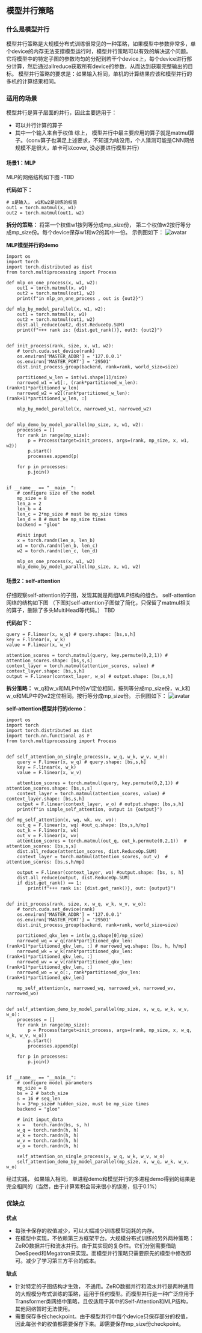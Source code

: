 ## 模型并行策略

### 什么是模型并行
模型并行策略是大规模分布式训练很常见的一种策略，如果模型中参数非常多，单个device的内存无法支撑模型运行时，模型并行策略可以有效的解决这个问题。它将模型中的特定子图的参数均匀的分配到若干个device上，每个device进行部分计算，然后通过allreduce获取所有device的参数，从而达到获取完整输出的目标。
模型并行策略的要求是：如果输入相同，单机的计算结果应该和模型并行的多机的计算结果相同。

### 适用的场景
模型并行是算子层面的并行，因此主要适用于：
- 可以并行计算的算子
- 其中一个输入来自于权值
综上， 模型并行中最主要应用的算子就是matmul算子。（conv算子也满足上述要求，不知道为啥没用，个人猜测可能是CNN网络规模不是很大，单卡可以cover, 没必要进行模型并行）


#### 场景1：MLP
MLP的网络结构如下图
-TBD

**代码如下：**
```
# x是输入， w1和w2是训练的权值
out1 = torch.matmul(x, w1)
out2 = torch.matmul(out1, w2)
```

**拆分的策略：**
将第一个权值w1按列等分成mp_size份， 第二个权值w2按行等分成mp_size份。每个device保存w1和w2的其中一份。
示例图如下：
![avatar](./mlp_model/MP-MLP.png)


**MLP模型并行的demo**
```
import os
import torch
import torch.distributed as dist
from torch.multiprocessing import Process

def mlp_on_one_process(x, w1, w2):
    out1 = torch.matmul(x, w1)
    out2 = torch.matmul(out1, w2)
    print(f"in mlp_on_one_process , out is {out2}")

def mlp_by_model_parallel(x, w1, w2):
    out1 = torch.matmul(x, w1)
    out2 = torch.matmul(out1, w2)
    dist.all_reduce(out2, dist.ReduceOp.SUM)
    print(f"+++ rank is: {dist.get_rank()}, out3: {out2}")


def init_process(rank, size, x, w1, w2):
    # torch.cuda.set_device(rank)
    os.environ['MASTER_ADDR'] = '127.0.0.1'
    os.environ['MASTER_PORT'] = '29501'
    dist.init_process_group(backend, rank=rank, world_size=size)

    partitioned_w_len = int(w1.shape[1]/size)
    narrowed_w1 = w1[:, (rank*partitioned_w_len):(rank+1)*partitioned_w_len]
    narrowed_w2 = w2[(rank*partitioned_w_len):(rank+1)*partitioned_w_len, :]

    mlp_by_model_parallel(x, narrowed_w1, narrowed_w2)


def mlp_demo_by_model_parallel(mp_size, x, w1, w2):
    processes = []
    for rank in range(mp_size):
        p = Process(target=init_process, args=(rank, mp_size, x, w1, w2))
        p.start()
        processes.append(p)

    for p in processes:
        p.join()


if __name__ == "__main__":
    # configure size of the model
    mp_size = 8
    len_a = 2
    len_b = 4
    len_c = 2*mp_size # must be mp_size times
    len_d = 8 # must be mp_size times
    backend = "gloo"

    #init input
    x = torch.randn(len_a, len_b)
    w1 = torch.randn(len_b, len_c)
    w2 = torch.randn(len_c, len_d)

    mlp_on_one_process(x, w1, w2)
    mlp_demo_by_model_parallel(mp_size, x, w1, w2)

```

#### 场景2：self-attention
仔细观察self-attention的子图，发现其就是两组MLP结构的组合。
self-attention网络的结构如下图
（下图对self-attention子图做了简化，只保留了matmul相关的算子，删除了多头MultiHead等代码。）
TBD

**代码如下：**
```
query = F.linear(x, w_q) # query.shape: [bs,s,h]
key = F.linear(x, w_k)
value = F.linear(x, w_v)

attention_scores = torch.matmul(query, key.permute(0,2,1)) # attention_scores.shape: [bs,s,s]
context_layer = torch.matmul(attention_scores, value) # context_layer.shape: [bs,s,h]
output = F.linear(context_layer, w_o) # output.shape: [bs,s,h]
```

**拆分策略：**
w_q和w_v和MLP中的w1定位相同，按列等分成mp_size份，w_k和w_o和MLP中的w2定位相同。按行等分成mp_size份。
示例图如下：
![avatar](./self_attention_model/MP-SelfAttention.png)

**self-attention模型并行的demo：**
```
import os
import torch
import torch.distributed as dist
import torch.nn.functional as F
from torch.multiprocessing import Process


def self_attention_on_single_process(x, w_q, w_k, w_v, w_o):
    query = F.linear(x, w_q) # query.shape: [bs,s,h]
    key = F.linear(x, w_k)
    value = F.linear(x, w_v)

    attention_scores = torch.matmul(query, key.permute(0,2,1)) # attention_scores.shape: [bs,s,s]
    context_layer = torch.matmul(attention_scores, value) # context_layer.shape: [bs,s,h]
    output = F.linear(context_layer, w_o) # output.shape: [bs,s,h]
    print(f"in simple_self_attention, output is {output}")

def mp_self_attention(x, wq, wk, wv, wo):
    out_q = F.linear(x, wq) #out_q.shape: [bs,s,h/mp]
    out_k = F.linear(x, wk)
    out_v = F.linear(x, wv)
    attention_scores = torch.matmul(out_q, out_k.permute(0,2,1))  # attention_scores: [bs,s,s]
    dist.all_reduce(attention_scores, dist.ReduceOp.SUM)
    context_layer = torch.matmul(attention_scores, out_v)  # attention_scores: [bs,s,h/mp]

    output = F.linear(context_layer, wo) #output.shape: [bs, s, h]
    dist.all_reduce(output, dist.ReduceOp.SUM)
    if dist.get_rank() == 1:
        print(f"+++ rank is: {dist.get_rank()}, out: {output}")


def init_process(rank, size, x, w_q, w_k, w_v, w_o):
    # torch.cuda.set_device(rank)
    os.environ['MASTER_ADDR'] = '127.0.0.1'
    os.environ['MASTER_PORT'] = '29501'
    dist.init_process_group(backend, rank=rank, world_size=size)

    partitioned_qkv_len = int(w_q.shape[0]/mp_size)
    narrowed_wq = w_q[rank*partitioned_qkv_len:(rank+1)*partitioned_qkv_len, :] # narrowed_wq.shape: [bs, h, h/mp]
    narrowed_wk = w_k[rank*partitioned_qkv_len:(rank+1)*partitioned_qkv_len, :]
    narrowed_wv = w_v[rank*partitioned_qkv_len:(rank+1)*partitioned_qkv_len, :]
    narrowed_wo = w_o[:, rank*partitioned_qkv_len:(rank+1)*partitioned_qkv_len]

    mp_self_attention(x, narrowed_wq, narrowed_wk, narrowed_wv, narrowed_wo)


def self_attention_demo_by_model_parallel(mp_size, x, w_q, w_k, w_v, w_o):
    processes = []
    for rank in range(mp_size):
        p = Process(target=init_process, args=(rank, mp_size, x, w_q, w_k, w_v, w_o))
        p.start()
        processes.append(p)

    for p in processes:
        p.join()


if __name__ == "__main__":
    # configure model parameters
    mp_size = 8
    bs = 2 # batch_size
    s = 16 # seq_len
    h = 3*mp_size# hidden_size, must be mp_size times
    backend = "gloo"

    # init input_data
    x =   torch.randn(bs, s, h)
    w_q = torch.randn(h, h)
    w_k = torch.randn(h, h)
    w_v = torch.randn(h, h)
    w_o = torch.randn(h, h)

    self_attention_on_single_process(x, w_q, w_k, w_v, w_o)
    self_attention_demo_by_model_parallel(mp_size, x, w_q, w_k, w_v, w_o)

```
经过实践， 如果输入相同， 单进程demo和模型并行的多进程demo得到的结果是完全相同的（当然，由于计算累积会带来很小的误差，低于0.1%）


### 优缺点

**优点**
- 每张卡保存的权值减少，可以大幅减少训练模型消耗的内存。
- 在模型中实现，不依赖第三方框架平台。大规模分布式训练的另外两种策略：ZeRO数据并行和流水并行。由于其实现的复杂性。它们分别需要借助DeeSpeed和Megatron来实现。而模型并行策略只需要原先的模型中修改即可。减少了学习第三方平台的成本。

**缺点**
- 针对特定的子图结构才生效， 不通用。ZeRO数据并行和流水并行是两种通用的大规模分布式训练的策略，适用于任何模型。而模型并行是一种广泛应用于Transformer类网络中策略，且仅适用于其中的Self-Attention和MLP结构，其他网络暂时无法使用。
- 需要保存多份checkpoint。由于模型并行中每个device只保存部分的权值，因此每张卡的权值都需要保存下来。即需要保存mp_size份checkpoint。

